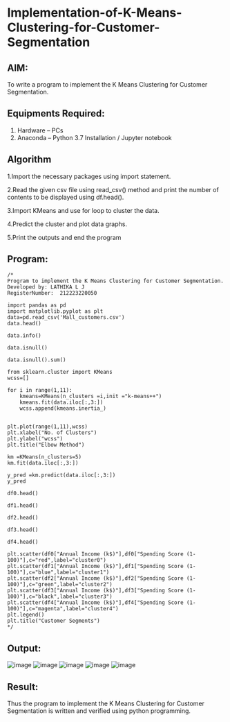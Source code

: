 # Implementation-of-K-Means-Clustering-for-Customer-Segmentation

## AIM:
To write a program to implement the K Means Clustering for Customer Segmentation.

## Equipments Required:
1. Hardware – PCs
2. Anaconda – Python 3.7 Installation / Jupyter notebook

## Algorithm
1.Import the necessary packages using import statement.

2.Read the given csv file using read_csv() method and print the number of contents to be displayed using df.head().

3.Import KMeans and use for loop to cluster the data.

4.Predict the cluster and plot data graphs.

5.Print the outputs and end the program

## Program:
```
/*
Program to implement the K Means Clustering for Customer Segmentation.
Developed by: LATHIKA L J
RegisterNumber:  212223220050

import pandas as pd
import matplotlib.pyplot as plt
data=pd.read_csv('Mall_customers.csv')
data.head()

data.info()

data.isnull()

data.isnull().sum()

from sklearn.cluster import KMeans
wcss=[]

for i in range(1,11):
    kmeans=KMeans(n_clusters =i,init ="k-means++")
    kmeans.fit(data.iloc[:,3:])
    wcss.append(kmeans.inertia_)


plt.plot(range(1,11),wcss)
plt.xlabel("No. of Clusters")
plt.ylabel("wcss")
plt.title("Elbow Method")

km =KMeans(n_clusters=5)
km.fit(data.iloc[:,3:])

y_pred =km.predict(data.iloc[:,3:])
y_pred

df0.head()

df1.head()

df2.head()

df3.head()

df4.head()

plt.scatter(df0["Annual Income (k$)"],df0["Spending Score (1-100)"],c="red",label="cluster0")
plt.scatter(df1["Annual Income (k$)"],df1["Spending Score (1-100)"],c="blue",label="cluster1")
plt.scatter(df2["Annual Income (k$)"],df2["Spending Score (1-100)"],c="green",label="cluster2")
plt.scatter(df3["Annual Income (k$)"],df3["Spending Score (1-100)"],c="black",label="cluster3")
plt.scatter(df4["Annual Income (k$)"],df4["Spending Score (1-100)"],c="magenta",label="cluster4")
plt.legend()
plt.title("Customer Segments")
*/
```

## Output:
![image](https://github.com/user-attachments/assets/926eb58d-bee9-445e-8d30-0e6f41397537)
![image](https://github.com/user-attachments/assets/3e2bbe22-edaf-48c0-b037-1b7b4cc3e4b6)
![image](https://github.com/user-attachments/assets/b4df634a-0bc6-4cd2-9a06-3f3a59f4e051)
![image](https://github.com/user-attachments/assets/d434938b-e8a2-43ad-82a4-3a2dc1ea0e1e)
![image](https://github.com/user-attachments/assets/ff9f0066-ba60-4fae-a683-6403d787189c)

## Result:
Thus the program to implement the K Means Clustering for Customer Segmentation is written and verified using python programming.
